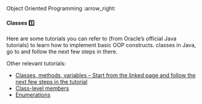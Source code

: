 <link rel="stylesheet" href="{{baseUrl}}/css/textbook.css">

<div class="website-content">

<div id="path">Object Oriented Programming :arrow_right: </div>

<div id="title">

#### Classes :one:

</div>

<div id="body">

<dynamic-panel src="../../oop/classes/basics/topicPanel.md" header="OOP: Classes: Basics" is-open></dynamic-panel>

<p/>

Here are some tutorials you can refer to (from Oracle’s official Java tutorials) to learn how to implement basic OOP constructs. classes in Java, go to and follow the next few steps in there.

Other relevant tutorials:

*	[Classes, methods, variables – Start from the linked page and follow the next few steps in the tutorial](https://docs.oracle.com/javase/tutorial/java/javaOO/classdecl.html)
*	[Class-level members](https://docs.oracle.com/javase/tutorial/java/javaOO/classvars.html)
*	[Enumerations](https://docs.oracle.com/javase/tutorial/java/javaOO/enum.html)

</div>

</div>
